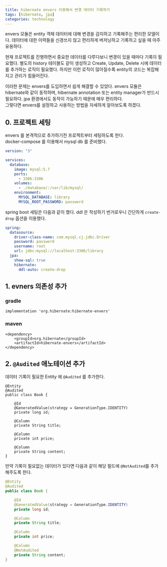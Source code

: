 ```yaml
---
title: hibernate envers 이용해서 변경 데이터 기록하기
tags: [hibernate, jpa]
categories: technology
---
```


envers 모듈은 entity 객체 데이터에 대해 변경을 감지하고 기록해주는 편리한 모델이다.
데이터에 대한 이력들을 신경쓰지 않고 편리하게 버저닝하고 기록하고 싶을 때 아주 유용하다.
    
<!--more-->

현재 프로젝트를 진행하면서 중요한 데이터를 다루다보니 변경이 있을 때마다 기록이 필요했다.
별도의 history 테이블도 같이 생성하고 Create, Update, Delete 시에 데이터를 추가하는 로직이 필요했다.
하지만 이런 로직이 많아질수록 entity의 코드는 복잡해지고 관리가 힘들어진다.  

이러한 문제는 envers를 도입하면서 쉽게 해결할 수 있었다. 
envers 모듈은 hibernate와 같이 동작하며, hibernate annotation 또는 entity manager가 반드시 필요하다. 
jpa 환경에서도 동작이 가능하기 때문에 매우 편리하다.  
그렇다면 envers를 설정하고 사용하는 방법을 자세하게 알아보도록 하겠다.



## 0. 프로젝트 세팅
envers 를 본격적으로 추가하기전 프로젝트부터 세팅하도록 한다.  
docker-compose 를 이용해서 mysql db 를 준비했다.

```yaml
version: "3"

services:
  database:
    image: mysql:5.7
    ports:
      - 3306:3306
    volumes:
      - ./database/:/var/lib/mysql/
    environment:
      MYSQL_DATABASE: library
      MYSQL_ROOT_PASSWORD: password
``` 

spring boot 세팅은 다음과 같이 했다. ddl 은 작성하기 번거로우니 간단하게 `create-drop` 옵션을 이용했다.
```yaml
spring:
  datasource:
    driver-class-name: com.mysql.cj.jdbc.Driver
    password: password
    username: root
    url: jdbc:mysql://localhost:3306/library
  jpa:
    show-sql: true
    hibernate:
      ddl-auto: create-drop
```

## 1. evners 의존성 추가

### gradle
```
implementation 'org.hibernate:hibernate-envers'
```
### maven
```
<dependency>
    <groupId>org.hibernate</groupId>
    <artifactId>hibernate-envers</artifactId>
</dependency>
```

## 2. `@Audited` 애노테이션 추가

데이터 기록이 필요한 Entity 에 `@Audited` 를 추가한다.

```
@Entity
@Audited
public class Book {

    @Id
    @GeneratedValue(strategy = GenerationType.IDENTITY)
    private long id;

    @Column
    private String title;

    @Column
    private int price;

    @Column
    private String content;
}
``` 

만약 기록이 필요없는 데이터가 있다면 다음과 같이 해당 필드에 `@NotAudited`를 추가해주도록 한다.  

```java
@Entity
@Audited
public class Book {

    @Id
    @GeneratedValue(strategy = GenerationType.IDENTITY)
    private long id;

    @Column
    private String title;

    @Column
    private int price;

    @Column
    @NotAudited
    private String content;
}
```

